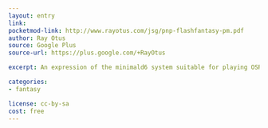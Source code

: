 ```yaml
---
layout: entry
link:
pocketmod-link: http://www.rayotus.com/jsg/pnp-flashfantasy-pm.pdf
author: Ray Otus
source: Google Plus
source-url: https://plus.google.com/+RayOtus

excerpt: An expression of the minimald6 system suitable for playing OSR modules.

categories:
- fantasy

license: cc-by-sa
cost: free
---
```

